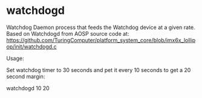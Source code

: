 watchdogd
==========

Watchdog Daemon process that feeds the Watchdog device at a given rate.
Based on Watchdogd from AOSP source code at:
https://github.com/TuringComputer/platform_system_core/blob/imx6x_lollipop/init/watchdogd.c

Usage:

Set watchdog timer to 30 seconds and pet it every 10 seconds to get a 20 second margin:

watchdogd 10 20
